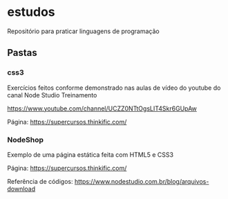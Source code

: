 # estudos
Repositório para praticar linguagens de programação

## Pastas

### css3
Exercícios feitos conforme demonstrado nas aulas de vídeo do youtube do canal Node Studio Treinamento

https://www.youtube.com/channel/UCZZ0NTtOgsLIT4Skr6GUpAw

Página: https://supercursos.thinkific.com/

### NodeShop
Exemplo de uma página estática feita com HTML5 e CSS3 

Página: https://supercursos.thinkific.com/

Referência de códigos: https://www.nodestudio.com.br/blog/arquivos-download
